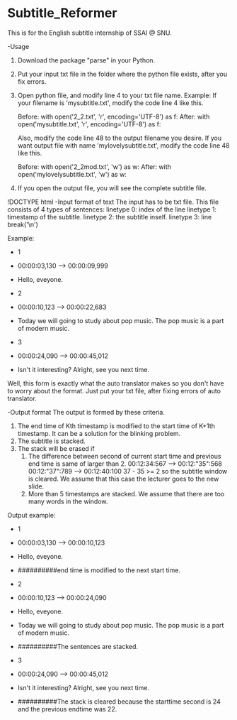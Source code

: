 # Subtitle_Reformer
This is for the English subtitle internship of SSAI @ SNU.

-Usage
1. Download the package "parse" in your Python.
2. Put your input txt file in the folder where the python file exists, after you fix errors.
3. Open python file, and modify line 4 to your txt file name.
  Example:
    If your filename is 'mysubtitle.txt',
    modify the code line 4 like this.

      Before: with open('2_2.txt', 'r', encoding='UTF-8') as f:
      After:  with open('mysubtitle.txt', 'r', encoding='UTF-8') as f:

    Also, modify the code line 48 to the output filename you desire.
    If you want output file with name 'mylovelysubtitle.txt',
    modify the code line 48 like this.

      Before: with open('2_2mod.txt', 'w') as w:
      After:  with open('mylovelysubtitle.txt', 'w') as w:
    
4. If you open the output file, you will see the complete subtitle file.

!DOCTYPE html
-Input format of text
The input has to be txt file.
This file consists of 4 types of sentences:
  linetype 0: index of the line
  linetype 1: timestamp of the subtitle.
  linetype 2: the subtitle inself.
  linetype 3: line break('\n')

Example:
  * 1
  * 00:00:03,130 --> 00:00:09,999
  * Hello, eveyone.

  * 2
  * 00:00:10,123 --> 00:00:22,683
  * Today we will going to study about pop music. The pop music is a part of modern music.

  * 3
  * 00:00:24,090 --> 00:00:45,012
  * Isn't it interesting? Alright, see you next time.
  
Well, this form is exactly what the auto translator makes so you don't have to worry about the format.
Just put your txt file, after fixing errors of auto translator.


-Output format
The output is formed by these criteria.
  1. The end time of Kth timestamp is modified to the start time of K+1th timestamp. It can be a solution for the blinking problem.
  2. The subtitle is stacked.
  3. The stack will be erased if 
      1) The difference between second of current start time and previous end time is same of larger than 2.
          00:12:34:567 --> 00:12:"35":568
          00:12:"37":789 --> 00:12:40:100
          37 - 35 >= 2 so the subtitle window is cleared.
          We assume that this case the lecturer goes to the new slide.
      2) More than 5 timestamps are stacked.
          We assume that there are too many words in the window.
          
Output example:
  * 1
  * 00:00:03,130 --> 00:00:10,123
  * Hello, eveyone.
  * ##########end time is modified to the next start time.

  * 2
  * 00:00:10,123 --> 00:00:24,090
  * Hello, eveyone.
  * Today we will going to study about pop music. The pop music is a part of modern music.
  * ##########The sentences are stacked.

  * 3
  * 00:00:24,090 --> 00:00:45,012
  * Isn't it interesting? Alright, see you next time.
  * ##########The stack is cleared because the starttime second is 24 and the previous endtime was 22.
  
  
 
 
